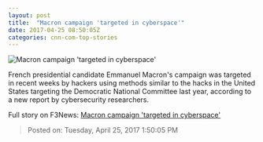 ```yaml
---
layout: post
title:  "Macron campaign 'targeted in cyberspace'"
date: 2017-04-25 08:50:05Z
categories: cnn-com-top-stories
---
```


![Macron campaign 'targeted in cyberspace'](http://i2.cdn.cnn.com/cnnnext/dam/assets/170424093841-macron-0423-super-tease.jpg)

French presidential candidate Emmanuel Macron's campaign was targeted in recent weeks by hackers using methods similar to the hacks in the United States targeting the Democratic National Committee last year, according to a new report by cybersecurity researchers.


Full story on F3News: [Macron campaign 'targeted in cyberspace'](http://www.f3nws.com/n/2UgCuD)

> Posted on: Tuesday, April 25, 2017 1:50:05 PM
